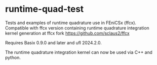 # runtime-quad-test
Tests and examples of runtime quadrature use in FEniCSx (ffcx).
Compatible with ffcx version containing runtime quadrature integration kernel generation at ffcx fork https://github.com/sclaus2/ffcx 

Requires Basix 0.9.0 and later and ufl 2024.2.0. 

The runtime quadrature integration kernel can now be used via C++ and python.

